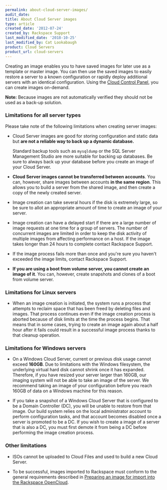 ```yaml
---
permalink: about-cloud-server-images/
audit_date:
title: About Cloud Server images
type: article
created_date: '2012-07-24'
created_by: Rackspace Support
last_modified_date: '2018-10-25'
last_modified_by: Cat Lookabaugh
product: Cloud Servers
product_url: cloud-servers
---
```


Creating an image enables you to have saved images for later use as a
template or master image. You can then use the saved images to easily
restore a server to a known configuration or rapidly deploy additional
servers with an identical configuration. Using the
[Cloud Control Panel](https://login.rackspace.com), you can create images on-demand.

**Note:** Because images are not automatically verified they should not
be used as a back-up solution.

### Limitations for all server types

Please take note of the following limitations when creating server
images:

-   Cloud Server images are good for storing configuration and static
    data but **are not a reliable way to back up a
    dynamic database.**

    Standard backup tools such as `mysqldump` or the SQL Server Management
    Studio are more suitable for backing up databases. Be sure to always back up
    your database before you create an image of your Cloud Server.

-   **Cloud Server images cannot be transferred between accounts**.
    You can, however, share images between accounts **in the same region**. This
    allows you to build a server from the shared image, and then create a copy
    of the newly created server.

-   Image creation can take several hours if the disk is extremely large, so be
    sure to allot an appropriate amount of time to create an image of your server.

-   Image creation can have a delayed start if there are a large number
    of image requests at one time for a group of servers. The number of
    concurrent images are limited in order to keep the disk activity of
    multiple images from affecting performance on a host. If the image
    takes longer than 24 hours to complete contact Rackspace
    Support.

-   If the image process fails more than once and you're sure you haven't
    exceeded the image limits, contact Rackspace Support.

-   **If you are using a boot from volume server, you cannot create an image of
    it**. You can, however, create snapshots and clones of a boot from volume
    server.

### Limitations for Linux servers

-   When an image creation is initiated, the system runs a process that
    attempts to reclaim space that has been freed by deleting files
    and images. That process continues even if the image creation
    process is aborted because of disk limits at the time the
    process begins. That means that in some cases, trying to create an image
    again about a half hour after it fails could result in a successful image
    process thanks to that cleanup operation.

### Limitations for Windows servers

-   On a Windows Cloud Server, current or previous disk usage
    cannot exceed **160GB**. Due to limitations with the Windows
    filesystem, the underlying virtual hard disk cannot shrink once it
    has expanded. Therefore, if you have resized your server larger than
    160GB, our imaging system will not be able to take an image of
    the server. We recommend taking an image of your
    configuration before you reach 160GB of data on a Windows machine
    for this reason.

-   If you take a snapshot of a Windows Cloud Server that is configured
    to be a Domain Controller (DC), you will be unable to restore from
    that image. Our build system relies on the local administrator
    account to perform configuration tasks, and that account becomes
    disabled once a server is promoted to be a DC. If you wish to create
    a image of a server that is also a DC, you must first
    demote it from being a DC before performing the image
    creation process.

### Other limitations

-   ISOs cannot be uploaded to Cloud Files and used to build a new Cloud Server.

-   To be successful, images imported to Rackspace must conform to the general
    requirements described in
    [Preparing an image for import into the Rackspace OpenCloud](/how-to/preparing-an-image-for-import-into-the-rackspace-opencloud).
